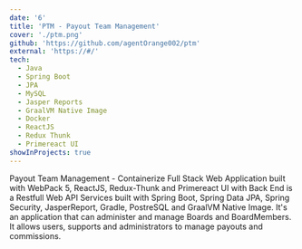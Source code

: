 ```yaml
---
date: '6'
title: 'PTM - Payout Team Management'
cover: './ptm.png'
github: 'https://github.com/agentOrange002/ptm'
external: 'https://#/'
tech:
  - Java
  - Spring Boot
  - JPA
  - MySQL
  - Jasper Reports
  - GraalVM Native Image
  - Docker
  - ReactJS
  - Redux Thunk
  - Primereact UI
showInProjects: true
---
```


Payout Team Management - Containerize Full Stack Web Application built with WebPack 5, ReactJS, Redux-Thunk and Primereact UI with Back End is a Restfull Web API Services built with Spring Boot, Spring Data JPA, Spring Security, JasperReport, Gradle, PostreSQL and GraalVM Native Image. It's an application that can administer and manage Boards and BoardMembers. It allows users, supports and administrators to manage payouts and commissions.
